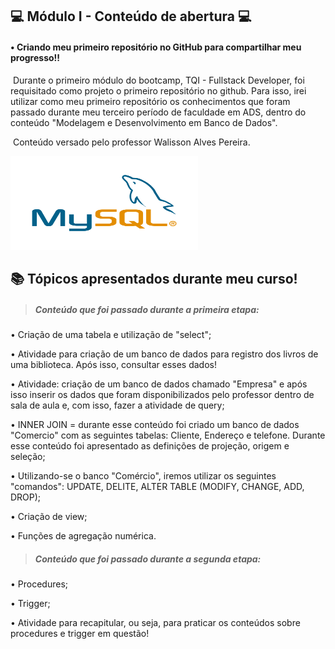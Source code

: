 ##      :computer:	Módulo I - Conteúdo de abertura :computer:

 

#### • Criando meu primeiro repositório no GitHub para compartilhar meu progresso!! 

​		Durante o primeiro módulo do bootcamp, TQI - Fullstack Developer, foi requisitado como projeto o primeiro repositório no github. Para isso, irei utilizar como meu primeiro repositório os conhecimentos que foram passado durante meu terceiro período de faculdade em ADS, dentro do conteúdo "Modelagem e Desenvolvimento em Banco de Dados". 

​		Conteúdo versado pelo professor Walisson Alves Pereira. 

   <img src="logomysql.png"
        width="300"
     height="150"> 



## :books: Tópicos apresentados durante meu curso!

> #####  **Conteúdo que foi passado durante a primeira etapa:**

• Criação de uma tabela e utilização de "select";

• Atividade para criação de um banco de dados para registro dos livros de uma biblioteca. Após isso, consultar esses dados!

• Atividade: criação de um banco de dados chamado "Empresa" e após isso inserir os dados que foram disponibilizados pelo professor dentro de sala de aula e, com isso, fazer a atividade de query;

• INNER JOIN = durante esse conteúdo foi criado um banco de dados "Comercio" com as seguintes tabelas: Cliente, Endereço e telefone.  Durante esse conteúdo foi apresentado as definições de projeção, origem e seleção;

• Utilizando-se o banco "Comércio", iremos utilizar os seguintes "comandos": UPDATE, DELITE, ALTER TABLE (MODIFY, CHANGE, ADD, DROP);

• Criação de view;

• Funções de agregação numérica.

> ##### **Conteúdo que foi passado durante a segunda etapa:**

• Procedures;

• Trigger;

• Atividade para recapitular, ou seja, para praticar os conteúdos sobre procedures e trigger em questão!

